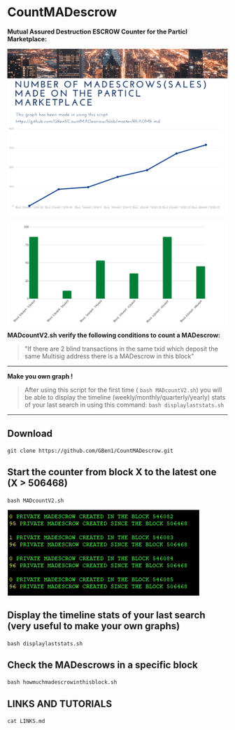 # CountMADescrow

**Mutual Assured Destruction ESCROW Counter for the Particl Marketplace:**

![Screenshot](mad-1.png)

![Screenshot](mad-2.png)


**MADcountV2.sh verify the following conditions to count a MADescrow:**

>"If there are 2 blind transactions in the same txid which deposit the same Multisig address there is a MADescrow in this block"

***

**Make you own graph !**

>After using this script for the first time ( `bash MADcountV2.sh`) you will be able to display the timeline (weekly/monthly/quarterly/yearly) stats of your last search in using this command: `bash displaylaststats.sh`

***

## Download

`git clone https://github.com/GBen1/CountMADescrow.git`

## Start the counter from block X to the latest one (X > 506468)

`bash MADcountV2.sh`

![Screenshot](madcounter.png)

## Display the timeline stats of your last search (very useful to make your own graphs)

`bash displaylaststats.sh`

## Check the MADescrows in a specific block

 `bash howmuchmadescrowinthisblock.sh`
 
 ## LINKS AND TUTORIALS

`cat LINKS.md`
